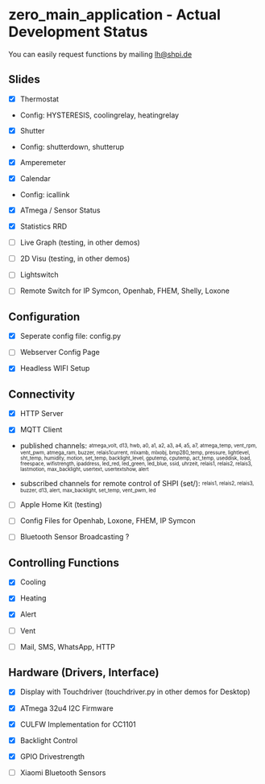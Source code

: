 # zero_main_application - Actual Development Status

You can easily request functions by mailing lh@shpi.de

## Slides

- [X] Thermostat

*  Config: HYSTERESIS, coolingrelay, heatingrelay

- [X] Shutter

*  Config: shutterdown, shutterup

- [X] Amperemeter

- [X] Calendar

*  Config: icallink


- [X] ATmega / Sensor Status

- [X] Statistics RRD

- [ ] Live Graph (testing, in other demos)

- [ ] 2D Visu (testing, in other demos)

- [ ] Lightswitch

- [ ] Remote Switch for IP Symcon, Openhab, FHEM, Shelly, Loxone




## Configuration

- [X] Seperate config file: config.py

- [ ] Webserver Config Page

- [X] Headless WIFI Setup

## Connectivity

- [X] HTTP Server

- [X] MQTT Client

* published channels: <sup><sub>atmega_volt, d13, hwb, a0, a1, a2, a3, a4, a5, a7, atmega_temp, vent_rpm, vent_pwm, atmega_ram, buzzer, relais1current, mlxamb, mlxobj, bmp280_temp, pressure, lightlevel, sht_temp, humidity, motion, set_temp, backlight_level, gputemp, cputemp, act_temp, useddisk, load, freespace, wifistrength, ipaddress, led_red, led_green, led_blue, ssid, uhrzeit, relais1, relais2, relais3, lastmotion, max_backlight, usertext, usertextshow, alert</sub></sup>


* subscribed channels for remote control of SHPI (set/): <sup><sub>relais1, relais2, relais3, buzzer, d13, alert, max_backlight, set_temp, vent_pwm, led</sub></sup>


- [ ] Apple Home Kit (testing)

- [ ] Config Files for Openhab, Loxone, FHEM, IP Symcon

- [ ] Bluetooth Sensor Broadcasting ?

## Controlling Functions

- [X] Cooling

- [X] Heating

- [X] Alert

- [ ] Vent

- [ ] Mail, SMS, WhatsApp, HTTP
## Hardware (Drivers, Interface)


- [X] Display with Touchdriver (touchdriver.py in other demos for Desktop)

- [X] ATmega 32u4 I2C Firmware

- [X] CULFW Implementation for CC1101

- [X] Backlight Control

- [X] GPIO Drivestrength


- [ ] Xiaomi Bluetooth Sensors











